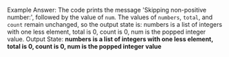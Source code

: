 Example Answer:
The code prints the message 'Skipping non-positive number:', followed by the value of `num`. The values of `numbers`, `total`, and `count` remain unchanged, so the output state is: numbers is a list of integers with one less element, total is 0, count is 0, num is the popped integer value.
Output State: **numbers is a list of integers with one less element, total is 0, count is 0, num is the popped integer value**